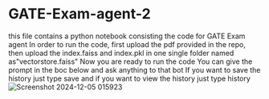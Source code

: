 # GATE-Exam-agent-2

this file contains a python notebook consisting the code for GATE Exam agent
In order to run the code, first upload the pdf provided in the repo, then upload the index.faiss and index.pkl in one single folder named as"vectorstore.faiss"
Now you are ready to run the code
You can give the prompt in the boc below and ask anything to that bot
If you want to save the history just type save and if you want to view the history just type history
![Screenshot 2024-12-05 015923](https://github.com/user-attachments/assets/d1b9eeef-38c6-43cd-bea4-e4bb6536a2ec)
